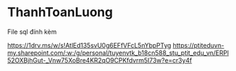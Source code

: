 # ThanhToanLuong
File sql đính kèm

https://1drv.ms/w/s!AtlEd135svU0g6EFfVFcL5nYbpPTyg
https://ptiteduvn-my.sharepoint.com/:w:/g/personal/tuyenvtk_b18cn588_stu_ptit_edu_vn/ERPl52OXBjhGut-_Vnw75XoBre4KR2qO9CPKfdvrm5I73w?e=cr3y4f
